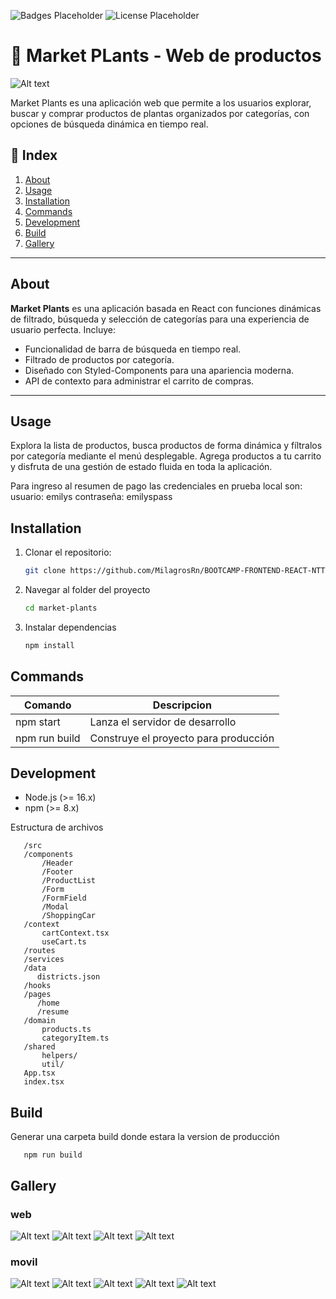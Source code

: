 ![Badges Placeholder](https://img.shields.io/badge/version-1.0.0-green) ![License Placeholder](https://img.shields.io/badge/license-MIT-blue)

# 🌱 Market PLants - Web de productos

![Alt text](image-3.png)

Market Plants es una aplicación web que permite a los usuarios explorar, buscar y comprar productos de plantas organizados por categorías, con opciones de búsqueda dinámica en tiempo real.

## 📒 Index

1. [About](#about)
2. [Usage](#usage)
3. [Installation](#installation)
4. [Commands](#commands)
5. [Development](#development)
6. [Build](#build)
7. [Gallery](#gallery)

---

## About

**Market Plants** es una aplicación basada en React con funciones dinámicas de filtrado, búsqueda y selección de categorías para una experiencia de usuario perfecta. Incluye:

- Funcionalidad de barra de búsqueda en tiempo real.
- Filtrado de productos por categoría.
- Diseñado con Styled-Components para una apariencia moderna.
- API de contexto para administrar el carrito de compras.

---

## Usage

Explora la lista de productos, busca productos de forma dinámica y fíltralos por categoría mediante el menú desplegable. Agrega productos a tu carrito y disfruta de una gestión de estado fluida en toda la aplicación.

Para ingreso al resumen de pago las credenciales en prueba local son:
usuario: emilys
contraseña: emilyspass

## Installation

1. Clonar el repositorio:
   ```bash
   git clone https://github.com/MilagrosRn/BOOTCAMP-FRONTEND-REACT-NTT.git
   ```
2. Navegar al folder del proyecto
   ```bash
   cd market-plants
   ```
3. Instalar dependencias
   ```bash
   npm install
   ```

## Commands

| Comando       | Descripcion                           |
| ------------- | ------------------------------------- |
| npm start     | Lanza el servidor de desarrollo       |
| npm run build | Construye el proyecto para producción |

## Development

- Node.js (>= 16.x)
- npm (>= 8.x)

Estructura de archivos

```
   /src
   /components
       /Header
       /Footer
       /ProductList
       /Form
       /FormField
       /Modal
       /ShoppingCar
   /context
       cartContext.tsx
       useCart.ts
   /routes
   /services
   /data
      districts.json
   /hooks
   /pages
      /home
      /resume
   /domain
       products.ts
       categoryItem.ts
   /shared
       helpers/
       util/
   App.tsx
   index.tsx
```

## Build

Generar una carpeta build donde estara la version de producción
```
   npm run build
```

## Gallery

### web

![Alt text](image-6.png)
![Alt text](image-7.png)
![Alt text](image-8.png)
![Alt text](image-11.png)

### movil

![Alt text](image.png)
![Alt text](image-1.png)
![Alt text](image-5.png)
![Alt text](image-4.png)
![Alt text](image-10.png)